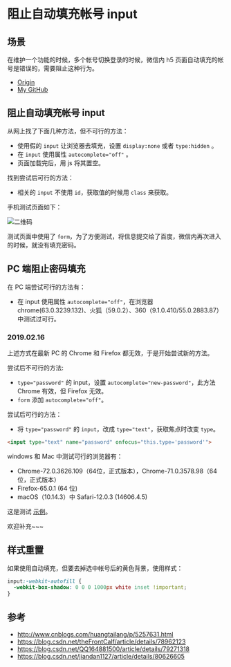 # 阻止自动填充帐号 input
## 场景
在维护一个功能的时候，多个帐号切换登录的时候，微信内 h5 页面自动填充的帐号是错误的，需要阻止这种行为。


- [Origin][url-origin]
- [My GitHub][url-my-github]

## 阻止自动填充帐号 input
从网上找了下面几种方法，但不可行的方法：
- 使用假的 `input` 让浏览器去填充，设置 `display:none` 或者 `type:hidden` 。
- 在 `input` 使用属性 `autocomplete="off"` 。
- 页面加载完后，用 js 将其置空。

找到尝试后可行的方法：
- 相关的 `input` 不使用 `id`，获取值的时候用 `class` 来获取。


手机测试页面如下：

![二维码](https://xxholic.github.io/segment/images/2-1.png)

测试页面中使用了 `form`，为了方便测试，将信息提交给了百度，微信内再次进入的时候，就没有填充密码。

## PC 端阻止密码填充
在 PC 端尝试可行的方法有：
- 在 input 使用属性 `autocomplete="off"`，在浏览器 chrome(63.0.3239.132)、火狐（59.0.2）、360（9.1.0.410/55.0.2883.87）中测试过可行。

### 2019.02.16
上述方式在最新 PC 的 Chrome 和 Firefox 都无效，于是开始尝试新的方法。

尝试后不可行的方法:
- `type="password"` 的 input，设置 `autocomplete="new-password"`，此方法 Chrome 有效，但 Firefox 无效。
- `form` 添加 `autocomplete="off"`。

尝试后可行的方法：
- 将 `type="password"` 的 `input`，改成 `type="text"`，获取焦点时改变 `type`。
```html
<input type="text" name="password" onfocus="this.type='password'">
```
windows 和 Mac 中测试可行的浏览器有：
- Chrome-72.0.3626.109（64位，正式版本），Chrome-71.0.3578.98（64位，正式版本）
- Firefox-65.0.1 (64 位)
- macOS（10.14.3）中 Safari-12.0.3 (14606.4.5)

这是测试 [示例](https://xxholic.github.io/lab/lab-html/input-stop-auto-pc.html)。

欢迎补充~~~

## 样式重置
如果使用自动填充，但要去掉选中帐号后的黄色背景，使用样式：
```css
input:-webkit-autofill {
  -webkit-box-shadow: 0 0 0 1000px white inset !important;
}
```
## 参考
- http://www.cnblogs.com/huangtailang/p/5257631.html
- https://blog.csdn.net/theFrontCalf/article/details/78962123
- https://blog.csdn.net/QQ164881500/article/details/79271318
- https://blog.csdn.net/jiandan1127/article/details/80626605

[url-base]:https://xxholic.github.io/segment/images

[url-example1]:https://xxholic.github.io/lab/lab-html/input-auto.html

[url-origin]:https://github.com/XXHolic/segment/issues/4
[url-my-github]:https://github.com/XXHolic

[url-origin]:https://github.com/XXHolic/segment/issues/4
[url-my-github]:https://github.com/XXHolic